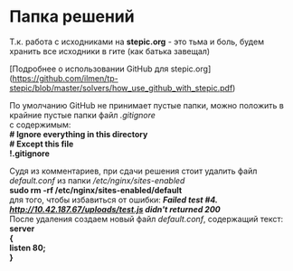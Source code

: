 # Папка решений
Т.к. работа с исходниками на **stepic.org** - это тьма и боль, будем хранить все исходники в гите (как батька завещал)

[Подробнее о использовании GitHub для stepic.org] (https://github.com/ilmen/tp-stepic/blob/master/solvers/how_use_github_with_stepic.pdf)

По умолчанию GitHub не принимает пустые папки, можно положить в крайние пустые папки файл *.gitignore*  
с содержимым:  
**# Ignore everything in this directory**  
**# Except this file**  
**!.gitignore**  

Судя из комментариев, при сдачи решения стоит удалить файл *default.conf* из папки */etc/nginx/sites-enabled*  
**sudo rm -rf /etc/nginx/sites-enabled/default**  
для того, чтобы избавиться от ошибки: ***Failed test #4. http://10.42.187.67/uploads/test.js didn't returned 200***  
После удаления создаем новый файл *default.conf*, содержащий текст:  
**server**  
**{**  
     **listen 80;**  
**}**
